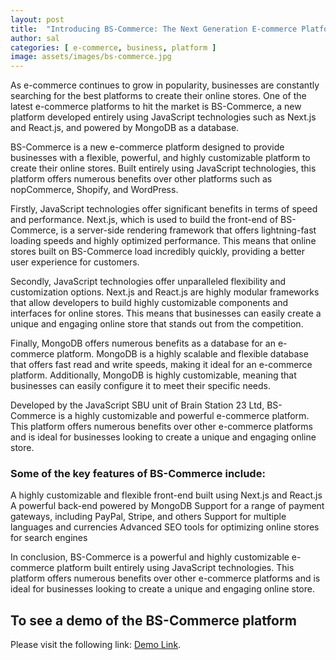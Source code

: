 ```yaml
---
layout: post
title:  "Introducing BS-Commerce: The Next Generation E-commerce Platform"
author: sal
categories: [ e-commerce, business, platform ]
image: assets/images/bs-commerce.jpg
---
```

As e-commerce continues to grow in popularity, businesses are constantly searching for the best platforms to create their online stores. One of the latest e-commerce platforms to hit the market is BS-Commerce, a new platform developed entirely using JavaScript technologies such as Next.js and React.js, and powered by MongoDB as a database.

BS-Commerce is a new e-commerce platform designed to provide businesses with a flexible, powerful, and highly customizable platform to create their online stores. Built entirely using JavaScript technologies, this platform offers numerous benefits over other platforms such as nopCommerce, Shopify, and WordPress.

Firstly, JavaScript technologies offer significant benefits in terms of speed and performance. Next.js, which is used to build the front-end of BS-Commerce, is a server-side rendering framework that offers lightning-fast loading speeds and highly optimized performance. This means that online stores built on BS-Commerce load incredibly quickly, providing a better user experience for customers.

Secondly, JavaScript technologies offer unparalleled flexibility and customization options. Next.js and React.js are highly modular frameworks that allow developers to build highly customizable components and interfaces for online stores. This means that businesses can easily create a unique and engaging online store that stands out from the competition.

Finally, MongoDB offers numerous benefits as a database for an e-commerce platform. MongoDB is a highly scalable and flexible database that offers fast read and write speeds, making it ideal for an e-commerce platform. Additionally, MongoDB is highly customizable, meaning that businesses can easily configure it to meet their specific needs.

Developed by the JavaScript SBU unit of Brain Station 23 Ltd, BS-Commerce is a highly customizable and powerful e-commerce platform. This platform offers numerous benefits over other e-commerce platforms and is ideal for businesses looking to create a unique and engaging online store.

### Some of the key features of BS-Commerce include:

A highly customizable and flexible front-end built using Next.js and React.js
A powerful back-end powered by MongoDB
Support for a range of payment gateways, including PayPal, Stripe, and others
Support for multiple languages and currencies
Advanced SEO tools for optimizing online stores for search engines

In conclusion, BS-Commerce is a powerful and highly customizable e-commerce platform built entirely using JavaScript technologies. This platform offers numerous benefits over other e-commerce platforms and is ideal for businesses looking to create a unique and engaging online store. 


## To see a demo of the BS-Commerce platform

Please visit the following link: [Demo Link].


[Demo Link]:https://bs-commerce.vercel.app/
